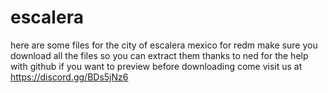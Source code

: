 # escalera
here are some files for the city of escalera mexico for redm make sure you download all the files so you can extract them 
thanks to ned for the help with github 
if you want to preview before downloading come visit us at https://discord.gg/BDs5jNz6
